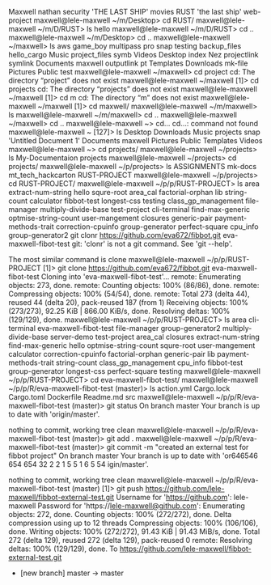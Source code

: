  Maxwell   nathan   security        'THE LAST SHIP'
 movies    RUST    'the last ship'   web-project
maxwell@lele-maxwell ~/m/Desktop> cd RUST/
maxwell@lele-maxwell ~/m/D/RUST> ls
hello
maxwell@lele-maxwell ~/m/D/RUST> cd ..
maxwell@lele-maxwell ~/m/Desktop> cd ..
maxwell@lele-maxwell ~/maxwell> ls
aws           game_boy     multipass   pro            snap       testing
backup_files  hello_cargo  Music       project_files  symb       Videos
Desktop       index        Nez         projectlink    symlink
Documents     maxwell      outputlink  pt             Templates
Downloads     mk-file      Pictures    Public         test
maxwell@lele-maxwell ~/maxwell> cd project
cd: The directory “project” does not exist
maxwell@lele-maxwell ~/maxwell [1]> cd projects
cd: The directory “projects” does not exist
maxwell@lele-maxwell ~/maxwell [1]> cd m
cd: The directory “m” does not exist
maxwell@lele-maxwell ~/maxwell [1]> cd maxwell/
maxwell@lele-maxwell ~/m/maxwell> ls
maxwell@lele-maxwell ~/m/maxwell> cd ..
maxwell@lele-maxwell ~/maxwell> cd ..
maxwell@lele-maxwell ~> cd...
cd...: command not found
maxwell@lele-maxwell ~ [127]> ls
 Desktop     Downloads   Music      projects   snap       'Untitled Document 1'
 Documents   maxwell     Pictures   Public     Templates   Videos
maxwell@lele-maxwell ~> cd projects/
maxwell@lele-maxwell ~/projects> ls
My-Documentaion  projects
maxwell@lele-maxwell ~/projects> cd projects/
maxwell@lele-maxwell ~/p/projects> ls
ASSIGNMENTS  mk-docs  mt_tech_hackcarton  RUST-PROJECT
maxwell@lele-maxwell ~/p/projects> cd RUST-PROJECT/
maxwell@lele-maxwell ~/p/p/RUST-PROJECT> ls
area                 extract-num-string  hello                  squre-root
area_cal             factorial-orphan    lib                    string-count
calculator           fibbot-test         longest-css            testing
class_gp_management  file-manager        multiply-divide-base   test-project
cli-terminal         find-max-generic    optmise-string-count   user-mangement
closures             generic-pair        payment-methods-trait
correction-cpuinfo   group-generator     perfect-square
cpu_info             group-generator2    git clonr https://github.com/eva672/fibbot.git eva-maxwell-fibot-test
git: 'clonr' is not a git command. See 'git --help'.

The most similar command is
	clone
maxwell@lele-maxwell ~/p/p/RUST-PROJECT [1]> git clone https://github.com/eva672/fibbot.git eva-maxwell-fibot-test
Cloning into 'eva-maxwell-fibot-test'...
remote: Enumerating objects: 273, done.
remote: Counting objects: 100% (86/86), done.
remote: Compressing objects: 100% (54/54), done.
remote: Total 273 (delta 44), reused 44 (delta 20), pack-reused 187 (from 1)
Receiving objects: 100% (273/273), 92.25 KiB | 866.00 KiB/s, done.
Resolving deltas: 100% (129/129), done.
maxwell@lele-maxwell ~/p/p/RUST-PROJECT> ls
area                 cli-terminal        eva-maxwell-fibot-test  file-manager      group-generator2  multiply-divide-base   server-demo   test-project
area_cal             closures            extract-num-string      find-max-generic  hello             optmise-string-count   squre-root    user-mangement
calculator           correction-cpuinfo  factorial-orphan        generic-pair      lib               payment-methods-trait  string-count
class_gp_management  cpu_info            fibbot-test             group-generator   longest-css       perfect-square         testing
maxwell@lele-maxwell ~/p/p/RUST-PROJECT> cd eva-maxwell-fibot-test/
maxwell@lele-maxwell ~/p/p/R/eva-maxwell-fibot-test (master)> ls
action.yml  Cargo.lock  Cargo.toml  Dockerfile  Readme.md  src
maxwell@lele-maxwell ~/p/p/R/eva-maxwell-fibot-test (master)> git status
On branch master
Your branch is up to date with 'origin/master'.

nothing to commit, working tree clean
maxwell@lele-maxwell ~/p/p/R/eva-maxwell-fibot-test (master)> git add .
maxwell@lele-maxwell ~/p/p/R/eva-maxwell-fibot-test (master)> git commit -m "created an external test for fibbot project"
On branch master
Your branch is up to date with 'or646546 654 654 32 2 2 1 5 5 1 6 5 54 igin/master'.

nothing to commit, working tree clean
maxwell@lele-maxwell ~/p/p/R/eva-maxwell-fibot-test (master) [1]> git push https://github.com/lele-maxwell/fibbot-external-test.git
Username for 'https://github.com': lele-maxwell
Password for 'https://lele-maxwell@github.com': 
Enumerating objects: 272, done.
Counting objects: 100% (272/272), done.
Delta compression using up to 12 threads
Compressing objects: 100% (106/106), done.
Writing objects: 100% (272/272), 91.43 KiB | 91.43 MiB/s, done.
Total 272 (delta 129), reused 272 (delta 129), pack-reused 0
remote: Resolving deltas: 100% (129/129), done.
To https://github.com/lele-maxwell/fibbot-external-test.git
 * [new branch]      master -> master
